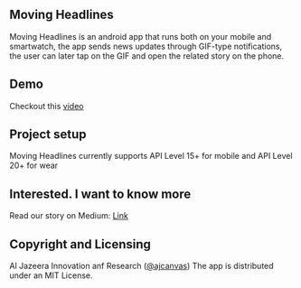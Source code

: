 ## Moving Headlines
Moving Headlines is an android app that runs both on your mobile and smartwatch, the app sends news updates through GIF-type notifications, the user can later tap on the GIF and open the related story on the phone.
## Demo
Checkout this [video](https://www.youtube.com/watch?v=FZpxAdgQm8Y)
## Project setup
Moving Headlines currently supports API Level 15+ for mobile and API Level 20+ for wear
## Interested. I want to know more
Read our story on Medium: [Link](https://medium.com/@ajcanvas/how-gifs-can-be-the-best-answer-for-content-on-smart-watches-7d006f966f82)
## Copyright and Licensing
Al Jazeera Innovation anf Research ([@ajcanvas](http://twitter.com/ajcanvas))
The app is distributed under an MIT License.
